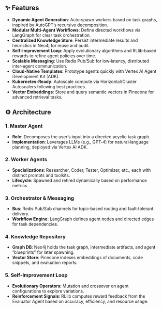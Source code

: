 

## ✨ Features  
- **Dynamic Agent Generation**: Auto‑spawn workers based on task graphs, inspired by AutoGPT’s recursive decomposition.  
- **Modular Multi‑Agent Workflows**: Define directed workflows via LangGraph for clear task orchestration.  
- **Centralized Knowledge Store**: Persist intermediate results and heuristics in Neo4j for reuse and audit.  
- **Self‑Improvement Loop**: Apply evolutionary algorithms and RLlib‑based rewards to refine agent policies over time.  
- **Scalable Messaging**: Use Redis Pub/Sub for low‑latency, distributed inter‑agent communication.  
- **Cloud‑Native Templates**: Prototype agents quickly with Vertex AI Agent Development Kit (ADK).  
- **Kubernetes‑Ready**: Autoscale compute via Horizontal/Cluster Autoscalers following best practices.  
- **Vector Embeddings**: Store and query semantic vectors in Pinecone for advanced retrieval tasks.

## ⚙️ Architecture  

### 1. Master Agent  
- **Role**: Decomposes the user’s input into a directed acyclic task graph.  
- **Implementation**: Leverages LLMs (e.g., GPT‑4) for natural‑language planning, deployed via Vertex AI ADK.

### 2. Worker Agents  
- **Specializations**: Researcher, Coder, Tester, Optimizer, etc., each with distinct prompts and toolkits.  
- **Lifecycle**: Spawned and retired dynamically based on performance metrics.

### 3. Orchestrator & Messaging  
- **Bus**: Redis Pub/Sub channels for topic‑based routing and fault‑tolerant delivery.  
- **Workflow Engine**: LangGraph defines agent nodes and directed edges for task dependencies.

### 4. Knowledge Repository  
- **Graph DB**: Neo4j holds the task graph, intermediate artifacts, and agent “blueprints” for later spawning.  
- **Vector Store**: Pinecone indexes embeddings of documents, code snippets, and evaluation reports.

### 5. Self‑Improvement Loop  
- **Evolutionary Operators**: Mutation and crossover on agent configurations to explore variations.  
- **Reinforcement Signals**: RLlib computes reward feedback from the Evaluator Agent based on accuracy, efficiency, and resource usage.
